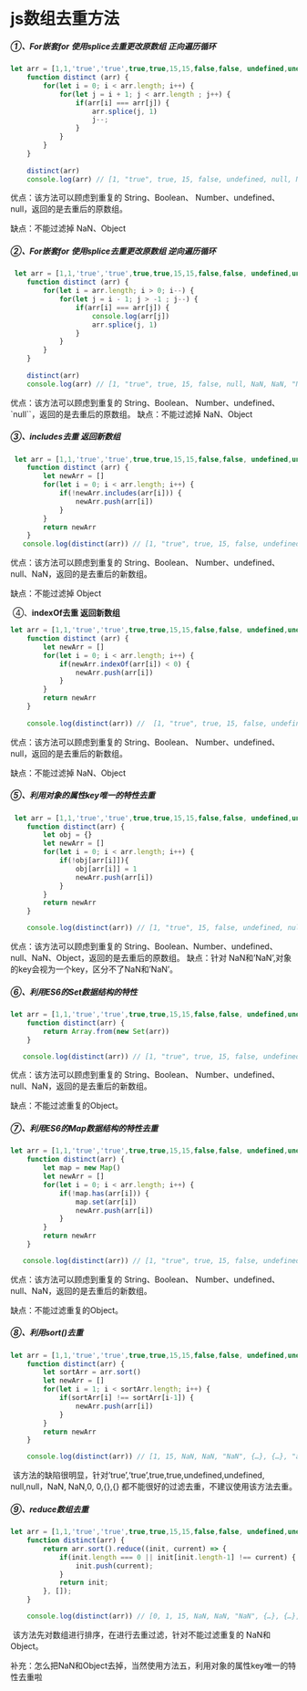# js数组去重方法

##### **①、For嵌套for 使用splice去重更改原数组 正向遍历循环**

```js
let arr = [1,1,'true','true',true,true,15,15,false,false, undefined,undefined, null,null, NaN, NaN,'NaN','NaN', 0, 0, 'a', 'a',{},{}];
    function distinct (arr) {
        for(let i = 0; i < arr.length; i++) {
            for(let j = i + 1; j < arr.length ; j++) {
                if(arr[i] === arr[j]) {
                    arr.splice(j, 1)
                    j--;
                }
            }
        }
    } 
    
    distinct(arr)
    console.log(arr) // [1, "true", true, 15, false, undefined, null, NaN, NaN, "NaN", 0, "a", {…}, {…}]
```

优点：该方法可以顾虑到重复的 String、Boolean、 Number、undefined、null，返回的是去重后的原数组。

缺点：不能过滤掉 NaN、Object

##### **②、For嵌套for 使用splice去重更改原数组 逆向遍历循环**

```js
 let arr = [1,1,'true','true',true,true,15,15,false,false, undefined,undefined, null,null, NaN, NaN,'NaN','NaN', 0, 0, 'a', 'a',{},{}];
    function distinct (arr) {
        for(let i = arr.length; i > 0; i--) {
            for(let j = i - 1; j > -1 ; j--) {
                if(arr[i] === arr[j]) {
                    console.log(arr[j])
                    arr.splice(j, 1)
                }
            }
        }
    } 
    
    distinct(arr)
    console.log(arr) // [1, "true", true, 15, false, null, NaN, NaN, "NaN", 0, "a", {…}, {…}]
```

优点：该方法可以顾虑到重复的 String、Boolean、 Number、undefined、`null``，返回的是去重后的原数组。
缺点：不能过滤掉 NaN、Object

##### ③、**includes去重 返回新数组**

```js
 let arr = [1,1,'true','true',true,true,15,15,false,false, undefined,undefined, null,null, NaN, NaN,'NaN','NaN', 0, 0, 'a', 'a',{},{}];
    function distinct (arr) {
        let newArr = []
        for(let i = 0; i < arr.length; i++) {
            if(!newArr.includes(arr[i])) {
                newArr.push(arr[i])
            } 
        }
        return newArr
    }
   console.log(distinct(arr)) // [1, "true", true, 15, false, undefined, null, NaN, "NaN", 0, "a", {…}, {…}]

```

优点：该方法可以顾虑到重复的 String、Boolean、 Number、undefined、null、NaN，返回的是去重后的新数组。

缺点：不能过滤掉 Object

​	④、**indexOf去重 返回新数组**

```js
let arr = [1,1,'true','true',true,true,15,15,false,false, undefined,undefined, null,null, NaN, NaN,'NaN','NaN', 0, 0, 'a', 'a',{},{}];
    function distinct (arr) {
        let newArr = []
        for(let i = 0; i < arr.length; i++) {
            if(newArr.indexOf(arr[i]) < 0) {
                newArr.push(arr[i])
            } 
        }
        return newArr
    }
    
    console.log(distinct(arr)) //  [1, "true", true, 15, false, undefined, null, NaN, NaN, "NaN", 0, "a", {…}, {…}]

```

优点：该方法可以顾虑到重复的 String、Boolean、 Number、undefined、null，返回的是去重后的新数组。

缺点：不能过滤掉 NaN、Object

##### **⑤、利用对象的属性key唯一的特性去重**

```js
 let arr = [1,1,'true','true',true,true,15,15,false,false, undefined,undefined, null,null, NaN, NaN,'NaN','NaN', 0, 0, 'a', 'a',{},{}];
    function distinct(arr) {
        let obj = {}
        let newArr = []
        for(let i = 0; i < arr.length; i++) {
            if(!obj[arr[i]]){
                obj[arr[i]] = 1
                newArr.push(arr[i])
            }
        }
        return newArr
    }

    console.log(distinct(arr)) // [1, "true", 15, false, undefined, null, NaN, 0, "a", {…}]

```

优点：该方法可以顾虑到重复的 String、Boolean、Number、undefined、null、NaN、Object，返回的是去重后的原数组。
缺点：针对 NaN和’NaN’,对象的key会视为一个key，区分不了NaN和’NaN’。

##### ⑥、利用ES6的Set数据结构的特性

```js
let arr = [1,1,'true','true',true,true,15,15,false,false, undefined,undefined, null,null, NaN, NaN,'NaN','NaN', 0, 0, 'a', 'a',{},{}];
    function distinct(arr) {
        return Array.from(new Set(arr))
    }

   console.log(distinct(arr)) // [1, "true", true, 15, false, undefined, null, NaN, "NaN", 0, "a", {…}, {…}]
```

优点：该方法可以顾虑到重复的 String、Boolean、 Number、undefined、null、NaN，返回的是去重后的新数组。 

缺点：不能过滤重复的Object。

##### ⑦、利用ES6的Map数据结构的特性去重

```js
let arr = [1,1,'true','true',true,true,15,15,false,false, undefined,undefined, null,null, NaN, NaN,'NaN','NaN', 0, 0, 'a', 'a',{},{}];
    function distinct(arr) {
        let map = new Map()
        let newArr = []
        for(let i = 0; i < arr.length; i++) {
            if(!map.has(arr[i])) {
                map.set(arr[i])
                newArr.push(arr[i])
            }
        }
        return newArr
    }

   console.log(distinct(arr)) // [1, "true", true, 15, false, undefined, null, NaN, "NaN", 0, "a", {…}, {…}]

```

优点：该方法可以顾虑到重复的 String、Boolean、 Number、undefined、null、NaN，返回的是去重后的新数组。  

缺点：不能过滤重复的Object。

##### ⑧、利用sort()去重

```js
let arr = [1,1,'true','true',true,true,15,15,false,false, undefined,undefined, null,null, NaN, NaN,'NaN','NaN', 0, 0, 'a', 'a',{},{}];
    function distinct(arr) {
        let sortArr = arr.sort()
        let newArr = []
        for(let i = 1; i < sortArr.length; i++) {
            if(sortArr[i] !== sortArr[i-1]) {
                newArr.push(arr[i])
            }
        }
        return newArr
    }

    console.log(distinct(arr)) // [1, 15, NaN, NaN, "NaN", {…}, {…}, "a", false, null, "true", true, undefined]

```

​		该方法的缺陷很明显，针对’true’,‘true’,true,true,undefined,undefined, null,null，NaN, NaN,0, 0,{},{} 都不能很好的过滤去重，不建议使用该方法去重。

##### ⑨、reduce数组去重

```js
let arr = [1,1,'true','true',true,true,15,15,false,false, undefined,undefined, null,null, NaN, NaN,'NaN','NaN', 0, 0, 'a', 'a',{},{}];
    function distinct(arr) {
        return arr.sort().reduce((init, current) => {
            if(init.length === 0 || init[init.length-1] !== current) {
                init.push(current);
            }
            return init;
        }, []);
    }

    console.log(distinct(arr)) // [0, 1, 15, NaN, NaN, "NaN", {…}, {…}, "a", false, null, "true", true, undefined]

```

​		该方法先对数组进行排序，在进行去重过滤，针对不能过滤重复的 NaN和Object。



补充：怎么把NaN和Object去掉，当然使用方法五，利用对象的属性key唯一的特性去重啦
